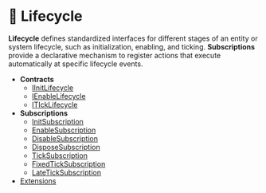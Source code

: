 # 🧩 Lifecycle

**Lifecycle** defines standardized interfaces for different stages of an entity or system lifecycle, such as
initialization, enabling, and ticking. **Subscriptions** provide a declarative mechanism to register actions that
execute automatically at specific lifecycle events.

- **Contracts**
    - [IInitLifecycle](Sources/IInitLifecycle.md)
    - [IEnableLifecycle](Sources/IEnableLifecycle.md)
    - [ITIckLifecycle](Sources/ITickLifecycle.md)
- **Subscriptions**
    - [InitSubscription](Subscriptions/InitSubscription.md)
    - [EnableSubscription](Subscriptions/EnableSubscription.md)
    - [DisableSubscription](Subscriptions/DisableSubscription.md)
    - [DisposeSubscription](Subscriptions/DisposeSubscription.md)
    - [TickSubscription](Subscriptions/TickSubscription.md)
    - [FixedTickSubscription](Subscriptions/FixedTickSubscription.md)
    - [LateTickSubscription](Subscriptions/LateTickSubscription.md)
- [Extensions](Extensions.md)